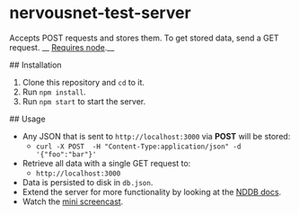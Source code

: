 # nervousnet-test-server
Accepts POST requests and stores them. To get stored data, send a GET request. __ [Requires node](https://nodejs.org/en/download/package-manager).__

## Installation

1. Clone this repository and `cd` to it.
2. Run `npm install`.
3. Run `npm start` to start the server.

## Usage

- Any JSON that is sent to `http://localhost:3000` via __POST__ will be stored:
  - `curl -X POST  -H "Content-Type:application/json" -d '{"foo":"bar"}'`
- Retrieve all data with a single GET request to:
  - `http://localhost:3000`
- Data is persisted to disk in `db.json`.
- Extend the server for more functionality by looking at the [NDDB docs](https://github.com/nodeGame/NDDB).
- Watch the [mini screencast](http://cl.ly/2R0X3E2i0P1T).
